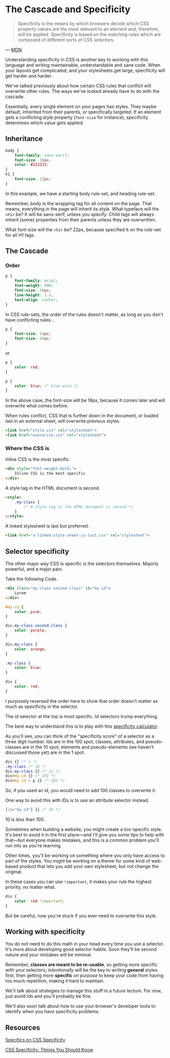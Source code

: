 # The Cascade and Specificity

> Specificity is the means by which browsers decide which CSS property values are the most relevant to an element and, therefore, will be applied. Specificity is based on the matching rules which are composed of different sorts of CSS selectors.

&mdash; [MDN](https://developer.mozilla.org/en-US/docs/Web/CSS/Specificity)

Understanding specificity in CSS is another key to working with this language and writing maintainable, understandable and sane code. When your layouts get complicated, and your stylesheets get large, specificity will get harder and harder.

We've talked previously about how certain CSS rules that conflict will overwrite other rules. The ways we've looked already have to do with the cascade.

Essentially, every single element on your pages has styles. They maybe default, inherited from their parents, or specifically targeted. If an element gets a conflicting style property (`font-size` for instance), specificity determines which value gets applied.


## Inheritance

```css
body {
    font-family: sans-serif;
    font-size: 16px;
    color: #222233;
}
h1 {
    font-size: 22px;
}
```

In this example, we have a starting body rule-set, and heading rule-set.

Remember, body is the wrapping tag for all content on the page. That means, everything in the page will inherit its style. What typeface will the `<h1>` be? It will be sans-serif, unless you specify. Child tags will always inherit (some) properties from their parents unless they are overwritten.

What font-size will the `<h1>` be? 22px, because specified it on the rule-set for all H1 tags.

## The Cascade

### Order

```css
p {
    font-family: Arial;
    font-weight: 900;
    font-size: 16px;
    line-height: 1.5;
    text-align: center;
}
```
In CSS rule-sets, the order of the rules doesn't matter, as long as you don't have conflicting rules...

```css
p {
    font-size: 14px;
    font-size: 16px;
}
```

or

```css
p {
    color: red;
}

p {
    color: blue; /* blue wins */
}
```

In the above case, the font-size will be 16px, because it comes later and will overwrite what comes before.

When rules conflict, CSS that is further down in the document, or loaded last in an external sheet, will overwrite previous styles.

```html
<link href="style.css" rel="stylesheet">
<link href="overwrite.css" rel="stylesheet">
```



### Where the CSS is

Inline CSS is the most specific.

```html
<div style="font-weight:bold;">
    Inline CSS is the most specific
</div>
```

A style tag in the HTML document is second.

```html
<style>
    .my-class {
        /* A style tag in the HTML document is second */
    }
</style>
```
A linked stylesheet is last but preferred.

```html
<link href="a-linked-style-sheet-is-last.css" rel="stylesheet">
```


## Selector specificity

The other major way CSS is specific is the selectors themselves. Majorly powerful, and a major pain.

Take the following Code.

```html
<div class="my-class second-class" id="my-id">
    Lorem
</div>
```

```css
#my-id {
    color: pink;
}

div.my-class.second-class {
    color: purple;
}

div.my-class {
    color: orange;
}

.my-class {
    color: blue;
}

div {
    color: red;
}
```

I purposely reversed the order here to show that order doesn't matter as much as specificity in the selector. 

The id selector at the top is most specific. Id selectors trump everything.

The best way to understand this is to play with this [specificity calculator](https://specificity.keegan.st/). 

As you'll see, you can think of the "specificity score" of a selector as a three digit number. Ids are in the 100 spot, classes, attributes, and pseudo-classes are in the 10 spot, elements and pseudo-elements (we haven't discussed those yet) are in the 1 spot.

```css
div {} /* 1 */
.my-class /* 10 */
div.my-class {} /* 11 */
div#my-id {} /* 101 */
div#my-id > p {} /* 102 */
```

So, if you used an id, you would need to add 100 classes to overwrite it.

One way to avoid this with IDs is to use an attribute selector instead.

```css
[id="my-id"] {} /* 10 */
```

10 is less than 100. 

Sometimes when building a website, you might create a too-specific style. It's best to avoid it in the first place&mdash;and I'll give you some tips to help with that&mdash;but everyone makes mistakes, and this is a common problem you'll run into as you're learning. 

Other times, you'll be working on something where you only have access to part of the styles. You might be working on a theme for some kind of web-based product that lets you add your own stylesheet, but not change the original. 

In these cases you can use `!important`, it makes your rule the highest priority, no matter what.

```css
div {
    color: red !important;
}
```

But be careful, now you're stuck if you ever need to overwrite this style.

## Working with specificity

You do not need to do this math in your head every time you use a selector. It's more about developing good selector habits. Soon they'll be second nature and your mistakes will be minimal.

Remember, __classes are meant to be re-usable__, so getting more specific with your selectors, _intentionally_ will be the key to writing **general** styles first, then getting more **specific** *on purpose* to keep your code from having too much repetition, making it hard to maintain.

We'll talk about strategies to manage this stuff in a future lecture. For now, just avoid Ids and you'll probably be fine.

We'll also soon talk about how to use your browser's developer tools to identify when you have specificity problems.

## Resources

[Specifics on CSS Specificity](https://css-tricks.com/specifics-on-css-specificity/)

[CSS Specificity: Things You Should Know](https://www.smashingmagazine.com/2007/07/css-specificity-things-you-should-know/)
